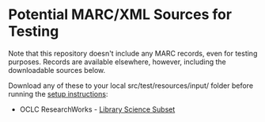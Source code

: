 # Potential MARC/XML Sources for Testing

Note that this repository doesn't include any MARC records, even for testing purposes. Records are
available elsewhere, however, including the downloadable sources below.

Download any of these to your local src/test/resources/input/ folder before running the
[setup instructions](https://github.com/realworldobject/smarcql#user-content-setup-instructions):

- OCLC ResearchWorks - [Library Science Subset](https://researchworks.oclc.org/researchdata/libsci/cdf.20160701.library_science.marcxml.xml.gz)